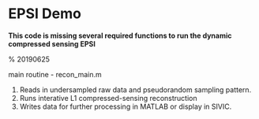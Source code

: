 # EPSI Demo

**This code is missing several required functions to run the dynamic compressed sensing EPSI**

% 20190625

main routine - recon_main.m
1. Reads in undersampled raw data and pseudorandom sampling pattern.
2. Runs interative L1 compressed-sensing reconstruction
3. Writes data for further processing in MATLAB or display in SIVIC.
